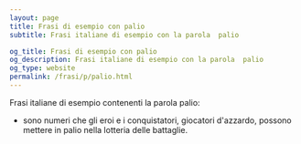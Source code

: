 ```yaml
---
layout: page
title: Frasi di esempio con palio 
subtitle: Frasi italiane di esempio con la parola  palio

og_title: Frasi di esempio con palio 
og_description: Frasi italiane di esempio con la parola  palio
og_type: website
permalink: /frasi/p/palio.html
---
```


Frasi italiane di esempio contenenti la parola palio:


- sono numeri che gli eroi e i conquistatori, giocatori d'azzardo, possono mettere in palio nella lotteria delle battaglie.
